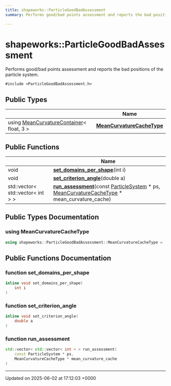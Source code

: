 ```yaml
---
title: shapeworks::ParticleGoodBadAssessment
summary: Performs good/bad points assessment and reports the bad positions of the particle system. 

---
```


# shapeworks::ParticleGoodBadAssessment



Performs good/bad points assessment and reports the bad positions of the particle system. 


`#include <ParticleGoodBadAssessment.h>`

## Public Types

|                | Name           |
| -------------- | -------------- |
| using [MeanCurvatureContainer](../Classes/classshapeworks_1_1MeanCurvatureContainer.md)< float, 3 > | **[MeanCurvatureCacheType](../Classes/classshapeworks_1_1ParticleGoodBadAssessment.md#using-meancurvaturecachetype)**  |

## Public Functions

|                | Name           |
| -------------- | -------------- |
| void | **[set_domains_per_shape](../Classes/classshapeworks_1_1ParticleGoodBadAssessment.md#function-set-domains-per-shape)**(int i) |
| void | **[set_criterion_angle](../Classes/classshapeworks_1_1ParticleGoodBadAssessment.md#function-set-criterion-angle)**(double a) |
| std::vector< std::vector< int > > | **[run_assessment](../Classes/classshapeworks_1_1ParticleGoodBadAssessment.md#function-run-assessment)**(const [ParticleSystem](../Classes/classshapeworks_1_1ParticleSystem.md) * ps, [MeanCurvatureCacheType](../Classes/classshapeworks_1_1MeanCurvatureContainer.md) * mean_curvature_cache) |

## Public Types Documentation

### using MeanCurvatureCacheType

```cpp
using shapeworks::ParticleGoodBadAssessment::MeanCurvatureCacheType =  MeanCurvatureContainer<float, 3>;
```


## Public Functions Documentation

### function set_domains_per_shape

```cpp
inline void set_domains_per_shape(
    int i
)
```


### function set_criterion_angle

```cpp
inline void set_criterion_angle(
    double a
)
```


### function run_assessment

```cpp
std::vector< std::vector< int > > run_assessment(
    const ParticleSystem * ps,
    MeanCurvatureCacheType * mean_curvature_cache
)
```


-------------------------------

Updated on 2025-06-02 at 17:12:03 +0000